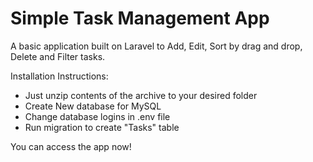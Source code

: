 # Simple Task Management App
A basic application built on Laravel to Add, Edit, Sort by drag and drop, Delete and Filter tasks.

Installation Instructions:
<ul>
<li>Just unzip contents of the archive to your desired folder</li>
<li>Create New database for MySQL</li>
<li>Change database logins in .env file</li>
<li>Run migration to create "Tasks" table</li>
</ul>
You can access the app now!
